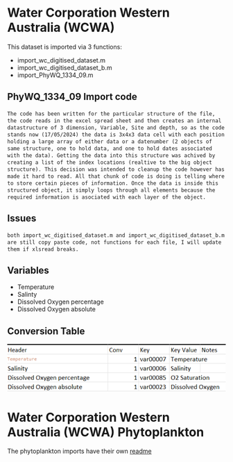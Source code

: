 # Water Corporation Western Australia (WCWA)
This dataset is imported via 3 functions:
 - import_wc_digitised_dataset.m
 - import_wc_digitised_dataset_b.m
 - import_PhyWQ_1334_09.m

## PhyWQ_1334_09 Import code
    The code has been written for the particular structure of the file, the code reads in the excel spread sheet and then creates an internal datastructure of 3 dimension, Variable, Site and depth, so as the code stands now (17/05/2024) the data is 3x4x3 data cell with each position holding a large array of either data or a datenumber (2 objects of same structure, one to hold data, and one to hold dates associated with the data). Getting the data into this structure was achived by creating a list of the index locations (realtive to the big object structure). This decision was intended to cleanup the code however has made it hard to read. All that chunk of code is doing is telling where to store certain pieces of information. Once the data is inside this structured object, it simply loops through all elements because the required information is asociated with each layer of the object.

## Issues
    both import_wc_digitised_dataset.m and import_wc_digitised_dataset_b.m are still copy paste code, not functions for each file, I will update them if xlsread breaks.
## Variables
 - Temperature
 - Salinty
 - Dissolved Oxygen percentage
 - Dissolved Oxygen absolute

## Conversion Table
![Conversion Table](./PHYWQConversion.png)

# Water Corporation Western Australia (WCWA) Phytoplankton
The phytoplankton imports have their own [readme](./Phytoplankton/Readme.md)